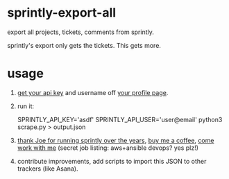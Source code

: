# sprintly-export-all
export all projects, tickets, comments from sprintly.

sprintly's export only gets the tickets. This gets more.


# usage

1. [get your api key](https://support.sprint.ly/hc/en-us/articles/213641747-Getting-your-API-Key) and username off [your profile page](https://sprint.ly/account/settings/profile).

2. run it:

    SPRINTLY_API_KEY='asdf' SPRINTLY_API_USER='user@email' python3 scrape.py > output.json

3. [thank Joe for running sprintly over the years](https://twitter.com/home/status=thanks+@joestump+for+all+the+years+of+@sprintly!), [buy me a coffee](https://www.buymeacoffee.com/XTJBuhoP8), [come work with me](https://www.stansonhealth.com/) (secret job listing: aws+ansible devops? yes plz!)

4. contribute improvements, add scripts to import this JSON to other trackers (like Asana).


